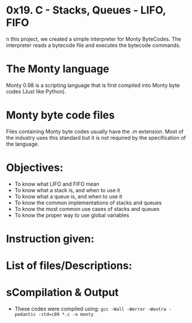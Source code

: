 # 0x19. C - Stacks, Queues - LIFO, FIFO

n this project, we created a simple interpreter for Monty ByteCodes. The interpreter reads a bytecode file and executes the bytecode commands.
# The Monty language
Monty 0.98 is a scripting language that is first compiled into Monty byte codes (Just like Python).

# Monty byte code files
Files containing Monty byte codes usually have the .m extension. Most of the industry uses this standard but it is not required by the specification of the language.

# Objectives:
* To know what LIFO and FIFO mean
* To know what a stack is, and when to use it
* To know what a queue is, and when to use it
* To know the common implementations of stacks and queues
* To know the most common use cases of stacks and queues
* To know the proper way to use global variables


# Instruction given:
# List of files/Descriptions:
# sCompilation & Output
* These codes were compiled using: ```gcc -Wall -Werror -Wextra -pedantic -std=c89 *.c -o monty```
